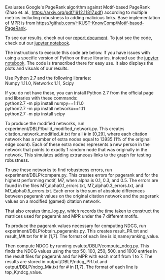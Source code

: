 Evaluates Google's PageRank algorithm against Motif-based PageRank (Zhao et. al., https://arxiv.org/pdf/1912.11817.pdf) according to multiple metrics including robustness to adding malicious links. Base implementation of MPR is from https://github.com/HKUST-KnowComp/Motif-based-PageRank.

To see our results, check out our [report document](https://drive.google.com/file/d/1HlYLjLTG8e3QlQoXfwF51OAnfVBeDaKa/view?usp=sharing). To just see the code, check out our [jupyter notebook](https://github.com/alsozatch/PageRank-vs-MPR/blob/master/DSC291_NLA_PageRankvsMPR_Project_Main.ipynb).  
  

The instructions to execute this code are below. If you have issues with using a specific version of Python or these libraries, instead use the [jupyter notebook](https://github.com/alsozatch/PageRank-vs-MPR/blob/master/DSC291_NLA_PageRankvsMPR_Project_Main.ipynb). The code is transcribed there for easy use. It also displays the plots and visuals of our results.

Use Python 2.7 and the following libraries:  
Numpy 1.11.0, Networkx 1.11, Scipy

If you do not have these, you can install Python 2.7 from the official page and libraries with these commands:  
python2.7 -m pip install numpy==1.11.0  
python2.7 -m pip install networkx==1.11  
python2.7 -m pip install scipy  

To produce the modified networks, run experiment/DBLP/build_modified_network.py. This creates citation_network_modified_#.txt for all # in [0,29], where each citation network has a number of extra nodes equal to 13935 (1% of the original edge count). Each of these extra nodes represents a new person in the network that points to exactly 1 random node that was originally in the network. This simulates adding extraneous links to the graph for testing robustness.

To use these networks to find robustness errors, run experiment/DBLP/compare.py. This creates errors for pagerank and for the highest performing motif, M7, when alpha is 0.1, 0.3, and 0.5. The errors are found in the files M7_alpha0.1_errors.txt, M7_alpha0.3_errors.txt, and M7_alpha0.5_errors.txt. Each error is the sum of absolute differences between pagerank values on the original citation network and the pagerank values on a modified (gamed) citation network.

That also creates time_log.py, which records the time taken to construct the matrices used for pagerank and MPR under the 7 different motifs.

To produce the pagerank values necessary for computing NDCG, run experiment/DBLP/obtain_pageranks.py. This creates result_PR.txt and result_M#.txt for # in [1,7]. The format of each line is id;name;ranking_value.

Then compute NDCG by running evalute/DBLP/compute_ndcg.py. This finds the NDCG values using the top 50, 100, 250, 500, and 1000 entries in the result files for pagerank and for MPR with each motif from 1 to 7. The results are stored in output/DBLP/ndcg_PR.txt and output/DBLP/ndcg_M#.txt for # in [1,7]. The format of each line is top_K;ndcg_value.
